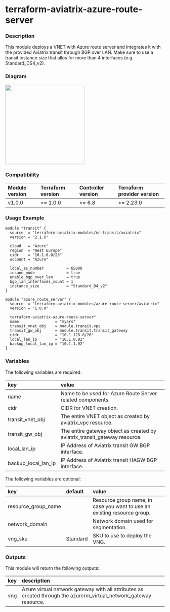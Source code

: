 # terraform-aviatrix-azure-route-server

### Description
This module deploys a VNET with Azure route server and integrates it with the provided Aviatrix transit through BGP over LAN.
Make sure to use a transit instance size that allos for more than 4 interfaces (e.g. Standard_DS4_v2).

### Diagram
<img src="https://github.com/terraform-aviatrix-modules/terraform-aviatrix-azure-route-server/blob/master/img/diagram.png?raw=true"  height="250">

### Compatibility
Module version | Terraform version | Controller version | Terraform provider version
:--- | :--- | :--- | :---
v1.0.0 | >= 1.0.0 | >= 6.8 | >= 2.23.0

### Usage Example
```
module "transit" {
  source  = "terraform-aviatrix-modules/mc-transit/aviatrix"
  version = "2.1.6"

  cloud   = "Azure"
  region  = "West Europe"
  cidr    = "10.1.0.0/23"
  account = "Azure"

  local_as_number          = 65000
  insane_mode              = true
  enable_bgp_over_lan      = true
  bgp_lan_interfaces_count = 1
  instance_size            = "Standard_D4_v2"
}

module "azure_route_server" {
  source  = "terraform-aviatrix-modules/azure-route-server/aviatrix"
  version = "1.0.0"
  
  terraform-aviatrix-azure-route-server"
  name                = "myars"
  transit_vnet_obj    = module.transit.vpc
  transit_gw_obj      = module.transit.transit_gateway
  cidr                = "10.1.128.0/26"
  local_lan_ip        = "10.1.0.92"
  backup_local_lan_ip = "10.1.1.92"
}
```

### Variables
The following variables are required:

key | value
:--- | :---
name | Name to be used for Azure Route Server related components.
cidr | CIDR for VNET creation.
transit_vnet_obj | The entire VNET object as created by aviatrix_vpc resource.
transit_gw_obj | The entire gateway object as created by aviatrix_transit_gateway resource.
local_lan_ip | IP Address of Aviatrix transit GW BGP interface.
backup_local_lan_ip | IP Address of Aviatrix transit HAGW BGP interface.

The following variables are optional:

key | default | value 
:---|:---|:---
resource_group_name | | Resource group name, in case you want to use an existing resource group.
network_domain | | Network domain used for segmentation.
vng_sku | Standard | SKU to use to deploy the VNG.

### Outputs
This module will return the following outputs:

key | description
:---|:---
vng | Azure virtual network gateway with all attributes as created through the azurerm_virtual_network_gateway resource.
